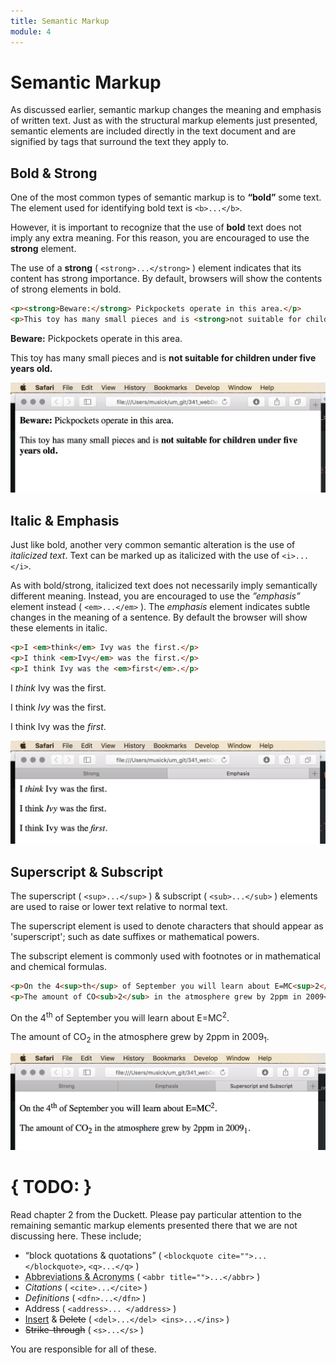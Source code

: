 ```yaml
---
title: Semantic Markup
module: 4
---
```

# Semantic Markup
As discussed earlier, semantic markup changes the meaning and emphasis of written text. Just as with the structural markup elements just presented, semantic elements are included directly in the text document and are signified by tags that surround the text they apply to.

## Bold & Strong
One of the most common types of semantic markup is to **“bold”** some text. The element used for identifying bold text is `<b>...</b>`.

However, it is important to recognize that the use of **bold** text does not imply any extra meaning. For this reason, you are encouraged to use the **strong** element.

The use of a **strong** ( `<strong>...</strong>` ) element indicates that its content has strong importance. By default, browsers will show the contents of strong elements in bold.

```html
<p><strong>Beware:</strong> Pickpockets operate in this area.</p>
<p>This toy has many small pieces and is <strong>not suitable for children under five years old.</strong></p>
```
<div class="displayed_code_example">
<p><strong>Beware:</strong> Pickpockets operate in this area.</p>
<p>This toy has many small pieces and is <strong>not suitable for children under five years old.</strong></p>    
</div>


![Strong Markup Example](../imgs/strongEx.png)

## Italic & Emphasis
Just like bold, another very common semantic alteration is the use of _italicized text_. Text can be marked up as italicized with the use of `<i>...</i>`.

As with bold/strong, italicized text does not necessarily imply semantically different meaning. Instead, you are encouraged to use the _”emphasis”_ element instead ( `<em>...</em>` ). The _emphasis_ element indicates subtle changes in the meaning of a sentence. By default the browser will show these elements in italic.

```html
<p>I <em>think</em> Ivy was the first.</p>
<p>I think <em>Ivy</em> was the first.</p>
<p>I think Ivy was the <em>first</em>.</p>
```
<div class="displayed_code_example">
<p>I <em>think</em> Ivy was the first.</p>
<p>I think <em>Ivy</em> was the first.</p>
<p>I think Ivy was the <em>first</em>.</p>
</div>


![Example of the use of the emphasis element](../imgs/emphasisEx.png)

## Superscript & Subscript
The superscript ( `<sup>...</sup>` ) & subscript ( `<sub>...</sub>` ) elements are used to raise or lower text relative to normal text.

The superscript element is used to denote characters that should appear as 'superscript'; such as date suffixes or mathematical powers.

The subscript element is commonly used with footnotes or in mathematical and chemical formulas.

```html
<p>On the 4<sup>th</sup> of September you will learn about E=MC<sup>2</sup>.</p>
<p>The amount of CO<sub>2</sub> in the atmosphere grew by 2ppm in 2009<sub>1</sub>.</p>
```
<div class="displayed_code_example">
<p>On the 4<sup>th</sup> of September you will learn about E=MC<sup>2</sup>.</p>
<p>The amount of CO<sub>2</sub> in the atmosphere grew by 2ppm in 2009<sub>1</sub>.</p>
</div>

![Example o Superscript and Subscript elements](../imgs/sub_sup_ex.png)

# { TODO: }
Read chapter 2 from the Duckett. Please pay particular attention to the remaining semantic markup elements presented there that we are not discussing here. These include;

- <q>block quotations & quotations</q> ( `<blockquote cite="">...</blockquote>`, `<q>...</q>` )
- <abbr title="Abbreviations and Acronyms take up toooooooo much space">Abbreviations & Acronyms</abbr> ( `<abbr title="">...</abbr>` )
- <cite>Citations</cite> ( `<cite>...</cite>` )
- <dfn>Definitions</dfn> ( `<dfn>...</dfn>` )
- Address ( `<address>... </address>` )
- <ins>Insert</ins> & <del>Delete</del> ( `<del>...</del> <ins>...</ins>` )
- <s>Strike-through</s> ( `<s>...</s>` )

You are responsible for all of these.
